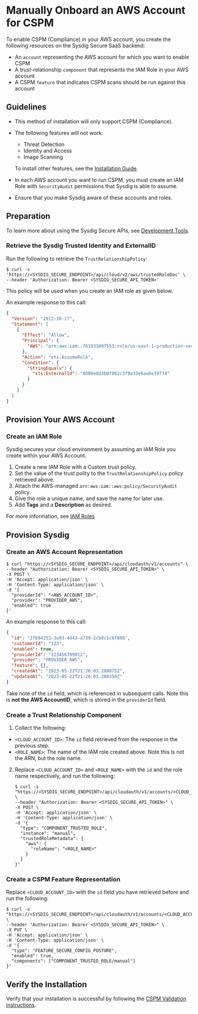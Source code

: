 # Manually Onboard an AWS Account for CSPM

To enable CSPM (Compliance) in your AWS account, you create the following resources on the Sysdig Secure SaaS backend:

- An `account` representing the AWS account for which you want to enable CSPM
- A trust-relationship `component` that represents the IAM Role in your AWS account
- A CSPM `feature` that indicates CSPM scans should be run against this account
 

## Guidelines

- This method of installation will only support CSPM (Compliance).

- The following features will not work:
    - Threat Detection
    - Identity and Access
    - Image Scanning

  To install other features, see the [Installation Guide](https://docs.sysdig.com/en/docs/installation/sysdig-secure/connect-cloud-accounts/aws/).

- In each AWS account you want to run CSPM, you must create an IAM Role with `SecurityAudit` permissions that Sysdig is able to assume.

- Ensure that you make Sysdig aware of these accounts and roles.


## Preparation

To learn more about using the Sysdig Secure APIs, see [Development Tools](https://docs.sysdig.com/en/docs/developer-tools/).

### Retrieve the **Sysdig Trusted Identity** and **ExternalID**

Run the following to retrieve the `TrustRelationshipPolicy`:

```shell
$ curl -s 'https://<SYSDIG_SECURE_ENDPOINT>/api/cloud/v2/aws/trustedRoleDoc' \
--header 'Authorization: Bearer <SYSDIG_SECURE_API_TOKEN>'
```
This policy will be used when you create an IAM role as given below.

An example response to this call:

```json
{
  "Version": "2012-10-17",
  "Statement": [
    {
      "Effect": "Allow",
      "Principal": {
        "AWS": "arn:aws:iam::761931097553:role/us-east-1-production-secure-assume-role"
      },
      "Action": "sts:AssumeRole",
      "Condition": {
        "StringEquals": {
          "sts:ExternalId": "8000e8d3b0f082c3f9a33e6ae6e39774"
        }
      }
    }
  ]
}
```

## Provision Your AWS Account

### Create an IAM Role

Sysdig secures your cloud environment by assuming an IAM Role you create within your AWS Account.

1. Create a new IAM Role with a Custom trust policy.
2. Set the value of the trust polity to the `TrustRelationshipPolicy` policy retrieved above.
3. Attach the AWS-managed `arn:aws:iam::aws:policy/SecurityAudit` policy.
4. Give the role a unique name, and save the name for later use.
5. Add **Tags** and a **Description** as desired.

For more information, see [IAM Roles](https://docs.aws.amazon.com/IAM/latest/UserGuide/id_roles_create.html)

## Provision Sysdig

### Create an AWS Account Representation

```shell
$ curl "https://<SYSDIG_SECURE_ENDPOINT>/api/cloudauth/v1/accounts" \
--header "Authorization: Bearer <SYSDIG_SECURE_API_TOKEN>" \
-X POST \
-H 'Accept: application/json' \
-H 'Content-Type: application/json' \
-d '{
  "providerId": "<AWS_ACCOUNT_ID>",
  "provider": "PROVIDER_AWS",
  "enabled": true
}'
```

An example response to this call:

```json
{
  "id": "2fb94253-3a93-4d43-a739-2cb8c1c6f886",
  "customerId": "123",
  "enabled": true,
  "providerId": "123456789012",
  "provider": "PROVIDER_AWS",
  "feature": {},
  "createdAt": "2023-05-22T21:26:03.288075Z",
  "updatedAt": "2023-05-22T21:26:03.288358Z"
}
```

Take note of the `id` field, which is referenced in subsequent calls. Note this is **not the AWS AccountID**, which is stored in the `providerId` field.


### Create a Trust Relationship Component

1. Collect the following:

  - `<CLOUD_ACCOUNT_ID>`: The `id` field retrieved from the response in the previous step.
  - `<ROLE_NAME>`: The name of the IAM role created above. Note this is not the ARN, but the role name.

2. Replace `<CLOUD_ACCOUNT_ID>` and `<ROLE_NAME>` with the `id` and the role name respectively, and run the following:

      ```shell
      $ curl -s "https://<SYSDIG_SECURE_ENDPOINT>/api/cloudauth/v1/accounts/<CLOUD_ACCOUNT_ID>/components" \
      --header "Authorization: Bearer <SYSDIG_SECURE_API_TOKEN>" \
      -X POST \
      -H 'Accept: application/json' \
      -H 'Content-Type: application/json' \
      -d '{
        "type": "COMPONENT_TRUSTED_ROLE",
        "instance": "manual",
        "trustedRoleMetadata": {
          "aws": {
            "roleName": "<ROLE_NAME>"
          }
        }
      }'
      ```


### Create a CSPM Feature Representation

Replace `<CLOUD_ACCOUNT_ID>` with the `id` field you have retrieved before and run the following:

```shell
$ curl -s "https://<SYSDIG_SECURE_ENDPOINT>/api/cloudauth/v1/accounts/<CLOUD_ACCOUNT_ID>/feature/FEATURE_SECURE_CONFIG_POSTURE" \
--header "Authorization: Bearer <SYSDIG_SECURE_API_TOKEN>" \
-X PUT \
-H 'Accept: application/json' \
-H 'Content-Type: application/json' \
-d '{
  "type": "FEATURE_SECURE_CONFIG_POSTURE",
  "enabled": true,
  "components": ["COMPONENT_TRUSTED_ROLE/manual"]
}'
```

## Verify the Installation

Verify that your installation is successful by following the [CSPM Validation instructions](https://docs.sysdig.com/en/docs/installation/sysdig-secure/connect-cloud-accounts/aws/#check-cspm).
